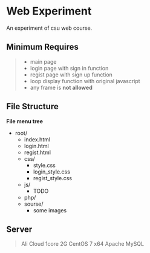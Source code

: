# Web Experiment

An experiment of csu web course.

## Minimum Requires

>* main page
>* login page with sign in function
>* regist page with sign up function
>* loop display function with original javascript
>* any frame is __not allowed__

## File Structure

__File menu tree__

* root/
  * index.html
  * login.html
  * regist.html
  * css/
    * style.css
    * login_style.css
    * regist_style.css
  * js/
    * TODO 
  * php/
  * sourse/
    * some images

## Server  

>Ali Cloud 1core 2G
>CentOS 7 x64
>Apache
>MySQL
